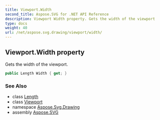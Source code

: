```yaml
---
title: Viewport.Width
second_title: Aspose.SVG for .NET API Reference
description: Viewport Width property. Gets the width of the viewport
type: docs
weight: 40
url: /net/aspose.svg.drawing/viewport/width/
---
```

## Viewport.Width property

Gets the width of the viewport.

```csharp
public Length Width { get; }
```

### See Also

* class [Length](../../length/)
* class [Viewport](../)
* namespace [Aspose.Svg.Drawing](../../../aspose.svg.drawing/)
* assembly [Aspose.SVG](../../../)
